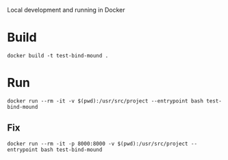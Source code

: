 Local development and running in Docker

# Build
```
docker build -t test-bind-mound .
```

# Run
```
docker run --rm -it -v $(pwd):/usr/src/project --entrypoint bash test-bind-mound
```

## Fix

```
docker run --rm -it -p 8000:8000 -v $(pwd):/usr/src/project --entrypoint bash test-bind-mound
```